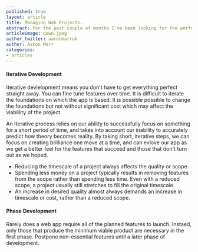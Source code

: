 ```yaml
---
published: true
layout: article
title: Managing Web Projects.
abstract: For the past couple of months I've been looking for the perfect platform to run my personal blog. With every new project I like to step back and take a look around to find the best way forward.
articleimage: dawn.jpeg
author_twitter: aaronmarruk
author: Aaron Marr
categories:
- articles
---
```


#### Iterative Development

Iterative devlelopment means you don't have to get everything perfect straight away. You can fine tune features over time. It is difficult to iterate the foundations on which the app is based. It is possible possible to change the foundations but not without significant cost which may affect the viablility of the project.

An Iterative process relies on our ability to successfully focus on something for a short period of time, and takes into account our inability to accurately predict how theory becomes reality. By taking short, iterative steps, we can focus on creating brilliance one move at a time, and can evlove our app as we get a better feel for the features that succeed and those that don't turn out as we hoped.

* Reducing the timescale of a project always affects the quality or scope. 
* Spending less money on a project typically results in removing features from the scope rather than spending less time. Even with a reduced scope, a project usually still stretches to fill the original timescale.
* An increase in desired quality almost always demands an increase in timescale or cost, rather than a reduced scope.

#### Phase Development

Rarely does a web app require all of the planned features to launch. Instaed, only those that produce the minimum viable product are necessary in the first phase. Postpone non-essential features until a later phase of development.